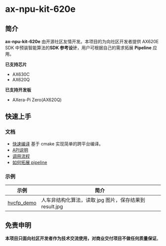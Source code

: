 # ax-npu-kit-620e
 
## 简介

**ax-npu-kit-620e** 由开源社区友情开发。本项目的为向社区开发者提供 AX620E SDK 中预装智能算法的**SDK 参考设计**，用户可根据自己的需求拓展 **Pipeline** 应用。

**已支持芯片**
- AX630C
- AX620Q

**已支持开发板**
- AXera-Pi Zero(AX620Q)

## 快速上手

### 文档

- [快速编译](docs/compile.md)  基于 cmake 实现简单的跨平台编译。
- [API说明](docs/api.md)
- [调用流程](docs/flowchart.md)
- [如何拓展 pipeline](docs/pipeline.md)

### 示例

| 示例                                | 简介                                  |
|-----------------------------------|-------------------------------------|
| [hvcfp_demo](demo/hvcfp_demo.cpp) | 人车非结构化算法，读取 jpg 图片，保存结果到 result.jpg |

## 免责申明
**本项目只面向社区开发者作为技术交流使用，对商业交付项目不做任何质量保证**。
